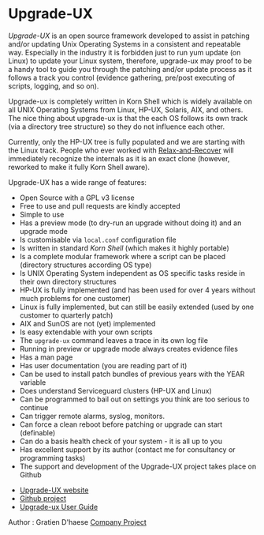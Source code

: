 Upgrade-UX
==========

*Upgrade-UX* is an open source framework developed to assist in patching and/or updating Unix Operating Systems in a consistent and repeatable way. Especially in the industry it is forbidden just to run yum update (on Linux) to update your Linux system, therefore, upgrade-ux may proof to be a handy tool to guide you through the patching and/or update process as it follows a track you control (evidence gathering, pre/post executing of scripts, logging, and so on).

Upgrade-ux is completely written in Korn Shell which is widely available on all UNIX Operating Systems from Linux, HP-UX, Solaris, AIX, and others. The nice thing about upgrade-ux is that the each OS follows its own track (via a directory tree structure) so they do not influence each other.

Currently, only the HP-UX tree is fully populated and we are starting with the Linux track. People who ever worked with [Relax-and-Recover](http://relax-and-recover.org) will immediately recognize the internals as it is an exact clone (however, reworked to make it fully Korn Shell aware).

Upgrade-UX has a wide range of features:

 - Open Source with a GPL v3 license
 - Free to use and pull requests are kindly accepted
 - Simple to use
 - Has a preview mode (to dry-run an upgrade without doing it) and an upgrade mode
 - Is customisable via `local.conf` configuration file
 - Is written in standard *Korn Shell* (which makes it highly portable)
 - Is a complete modular framework where a script can be placed (directory structures according OS type)
 - Is UNIX Operating System independent as OS specific tasks reside in their own directory structures
 - HP-UX is fully implemented (and has been used for over 4 years without much problems for one customer)
 - Linux is fully implemented, but can still be easily extended (used by one customer to quarterly patch)
 - AIX and SunOS are not (yet) implemented
 - Is easy extendable with your own scripts
 - The `upgrade-ux` command leaves a trace in its own log file
 - Running in preview or upgrade mode always creates evidence files
 - Has a man page
 - Has user documentation (you are reading part of it)
 - Can be used to install patch bundles of previous years with the YEAR variable
 - Does understand Serviceguard clusters (HP-UX and Linux)
 - Can be programmed to bail out on settings you think are too serious to continue
 - Can trigger remote alarms, syslog, monitors.
 - Can force a clean reboot before patching or upgrade can start (definable)
 - Can do a basis health check of your system - it is all up to you
 - Has excellent support by its author (contact me for consultancy or programming tasks)
 - The support and development of the Upgrade-UX project takes place on Github

* [Upgrade-UX website](http://www.it3.be/projects/upgrade-ux/)
* [Github project](http://github.com/gdha/upgrade-ux)
* [Upgrade-ux User Guide](http://www.it3.be/projects/pgrade-ux/upgrade-ux-user-guide.html)

Author : Gratien D'haese
[Company Project](http://www.it3.be/projects/upgrade-ux/)

